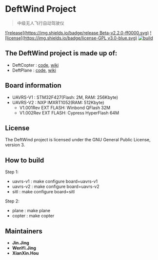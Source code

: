 # DeftWind Project

> 中级无人飞行自动驾驶仪

[![release](https://img.shields.io/badge/release Beta-v2.2.0-ff0000.svg)](http://192.168.0.12/uav/DeftWind/tags/Version2.2.0_beta)
[![license](https://img.shields.io/badge/license-GPL v3.0-blue.svg)](http://192.168.0.12/uav/DeftWind/blob/copter/LICENSE)
[![build](https://img.shields.io/badge/build-makefile-green.svg)](https://www.gnu.org/software/make/manual/make.html)

## The DeftWind project is made up of: ##
- DeftCopter : [code](http://192.168.0.12/uav/DeftWind/tree/copter), [wiki](http://192.168.0.12/uav/DeftWind/tree/copter)
- DeftPlane  : [code](http://192.168.0.12/uav/DeftWind/tree/master), [wiki](http://192.168.0.12/uav/DeftWind/tree/master)

## Board information ##
- UAVRS-V1 : STM32F427(Flash: 2M, RAM: 256Kbyte)
- UAVRS-V2 : NXP IMXRT1052(RAM: 512Kbyte)
    - V1.001Rev EXT FLASH: Winbond QFlash 32M
    - V1.002Rev EXT FLASH: Cypress HyperFlash 64M

## License ##
The DeftWind project is licensed under the GNU General Public
License, version 3.

## How to build ##

Step 1:
- uavrs-v1 : make configure board=uavrs-v1
- uavrs-v2 : make configure board=uavrs-v2
- sitl : make configure board=sitl

Step 2:
- plane : make plane
- copter : make copter

## Maintainers ##

- **Jin.Jing**
- **WenYi.Jing**
- **XianXin.Hou**
